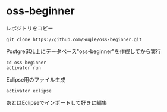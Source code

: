 # oss-beginner

レポジトリをコピー
```
git clone https://github.com/Sugle/oss-beginner.git
```
PostgreSQL上にデータベース"oss-beginner"を作成してから実行
```
cd oss-beginner
activator run
```
Eclipse用のファイル生成
```
activator eclipse
```
あとはEclipseでインポートして好きに編集
